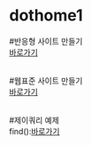 # dothome1
#반응형 사이트 만들기<br>
<a href=https://ayou2017.github.io/dothome1/responsive/index.html>바로가기</a>
<br>
<br>




#웹표준 사이트 만들기<br>
<a href=https://ayou2017.github.io/dothome1/webstandard/index.html>바로가기</a>
<br>
<br>

#제이쿼리 예제<br>
find():<a href="https://ayou2017.github.io/dothome1/jquery/jquery04_find2.html">바로가기</a>
